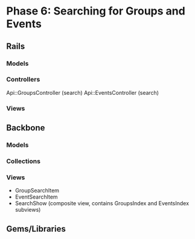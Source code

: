 # Phase 6: Searching for Groups and Events

## Rails
### Models

### Controllers
Api::GroupsController (search)
Api::EventsController (search)

### Views

## Backbone
### Models

### Collections

### Views
* GroupSearchItem
* EventSearchItem
* SearchShow (composite view, contains GroupsIndex and EventsIndex subviews)

## Gems/Libraries
